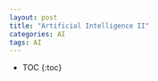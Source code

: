 ```yaml
---
layout: post
title: "Artificial Intelligence II"
categories: AI
tags: AI
---
```


* TOC
{:toc}

## 


